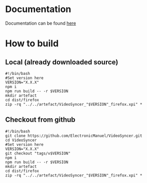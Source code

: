 # Documentation
Documentation can be found [here](https://doc.vsync.ch)

# How to build
## Local (already downloaded source)
```shell
#!/bin/bash
#Set version here
VERSION="X.X.X"
npm i
npm run build -- -r $VERSION
mkdir artefact
cd dist/firefox
zip -rq "../../artefact/VideoSyncer_"$VERSION"_firefox.xpi" *
```
## Checkout from github
```shell
#!/bin/bash
git clone https://github.com/ElectronicManuel/VideoSyncer.git
cd VideoSyncer
#Set version here
VERSION="X.X.X"
git checkout "tags/v$VERSION"
npm i
npm run build -- -r $VERSION
mkdir artefact
cd dist/firefox
zip -rq "../../artefact/VideoSyncer_"$VERSION"_firefox.xpi" *
```